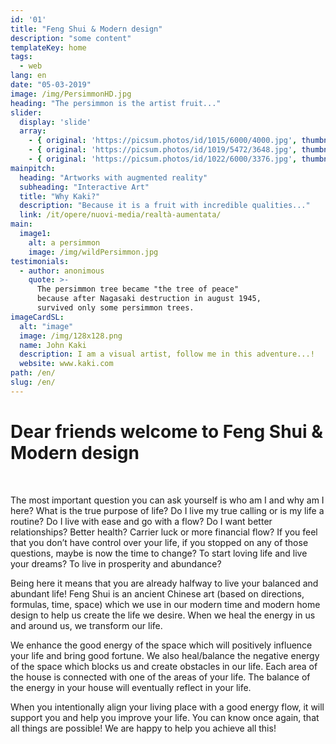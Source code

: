 ```yaml
---
id: '01'
title: "Feng Shui & Modern design"
description: "some content"
templateKey: home
tags:
  - web
lang: en
date: "05-03-2019"
image: /img/PersimmonHD.jpg
heading: "The persimmon is the artist fruit..."
slider:
  display: 'slide'
  array:
    - { original: 'https://picsum.photos/id/1015/6000/4000.jpg', thumbnail: 'https://picsum.photos/id/1015/6000/4000.jpg', originalAlt: "A wild fjord in the far north.", originalTitle: "A wild fjord in the far north.", description: "A wild fjord in the far North, admiring the infinite." }
    - { original: 'https://picsum.photos/id/1019/5472/3648.jpg', thumbnail: 'https://picsum.photos/id/1019/5472/3648.jpg', originalAlt: 'A beautiful sunset over the sea.', originalTitle: 'A beautiful sunset over the sea.', description: 'A beautiful sunset over the sea, where numerous routes of imagination depart.'}
    - { original: 'https://picsum.photos/id/1022/6000/3376.jpg', thumbnail: 'https://picsum.photos/id/1022/6000/3376.jpg', originalAlt: 'A Northern Lights.', originalTitle: 'A Northern Lights.', description: 'A northern lights with greenish hues.'}
mainpitch:
  heading: "Artworks with augmented reality"
  subheading: "Interactive Art"
  title: "Why Kaki?"
  description: "Because it is a fruit with incredible qualities..."
  link: /it/opere/nuovi-media/realtà-aumentata/
main:
  image1:
    alt: a persimmon
    image: /img/wildPersimmon.jpg
testimonials:
  - author: anonimous
    quote: >-
      The persimmon tree became "the tree of peace"
      because after Nagasaki destruction in august 1945,
      survived only some persimmon trees.
imageCardSL:
  alt: "image"
  image: /img/128x128.png
  name: John Kaki
  description: I am a visual artist, follow me in this adventure...!
  website: www.kaki.com
path: /en/
slug: /en/
---
```


# Dear friends welcome to Feng Shui & Modern design
<br>

The most important question you can ask yourself is who am I and why am I here? What is the true purpose of life? Do I live my true calling or is my life a routine? Do I live with ease and go with a flow? Do I want better relationships? Better health? Carrier luck or more financial flow?
If you feel that you don’t have control over your life, if you stopped on any of those questions, maybe is now the time to change? To start loving life and live your dreams? To live in prosperity and abundance?

Being here it means that you are already halfway to live your balanced and abundant life!
Feng Shui is an ancient Chinese art (based on directions, formulas, time, space) which we use in our modern time and modern home design to help us create the life we desire. When we heal the energy in us and around us, we transform our life.

We enhance the good energy of the space which will positively influence your life and bring good fortune. We also heal/balance the negative energy of the space which blocks us and create obstacles in our life. Each area of the house is connected with one of the areas of your life. The balance of the energy in your house will eventually reflect in your life.

When you intentionally align your living place with a good energy flow, it will support you and help you improve your life. You can know once again, that all things are possible! We are happy to help you achieve all this!